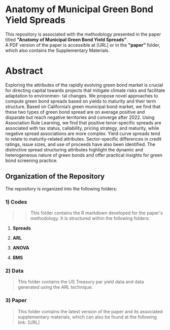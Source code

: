 # Anatomy of Municipal Green Bond Yield Spreads
This repository is associated with the methodology presented in the paper titled **"Anatomy of Municipal Green Bond Yield Spreads"**.  
A PDF version of the paper is accessible at [URL] or in the **"paper"** folder, which also contains the Supplementary Materials.
# Abstract
Exploring the attributes of the rapidly evolving green bond market is crucial for directing
capital towards projects that mitigate climate risks and facilitate adaptation to environmen-
tal changes. We propose novel approaches to compute green bond spreads based on yields
to maturity and their term structure. Based on California’s green municipal bond market,
we find that these two types of green bond spread are on average positive and disparate
but reach negative territories and converge after 2022. Using Association Rule Learning, we
find that positive tenor-specific spreads are associated with tax status, callability, pricing
strategy, and maturity, while negative spread associations are more complex. Yield curve
spreads tend to relate to maturity-related attributes. Sector-specific differences in credit
ratings, issue sizes, and use of proceeds have also been identified. The distinctive spread
structuring attributes highlight the dynamic and heterogeneous nature of green bonds and
offer practical insights for green bond screening practice.

## Organization of the Repository

The repository is organized into the following folders:

### 1) Codes

>> This folder contains the R markdown developed for the paper's methodology. It is structured within the following folders:

1. **Spreads**  
   

2. **ARL**  
   

3. **ANOVA**  
   

4. **BMS**  
   


### 2) Data
> This folder contains the US Treasury par yield data and data generated using the ARL technique. 
### 3) Paper
> This folder contains the latest version of the paper and its associated supplementary materials, which can also be found at the following link:
> [URL] 








